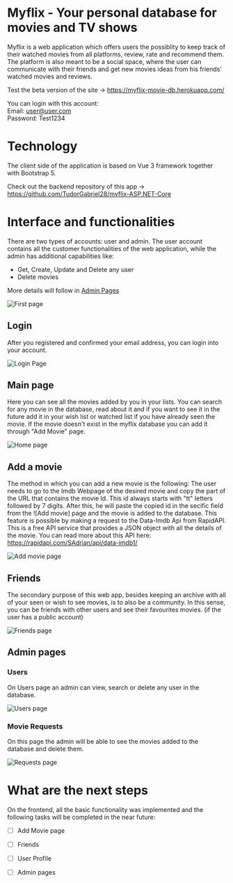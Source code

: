 # Myflix - Your personal database for movies and TV shows
Myflix is a web application which offers users the possiblity to keep track of their watched movies from all platforms, review, rate and recommend them. The platform is also meant to be a social space, where the user can communicate with their friends and get new movies ideas from his friends' watched movies and reviews.

Test the beta version of the site -> https://myflix-movie-db.herokuapp.com/

You can login with this account:  
Email: user@user.com  
Password: Test1234 

# Technology
The client side of the application is based on Vue 3 framework together with Bootstrap 5.

Check out the backend repository of this app -> https://github.com/TudorGabriel28/myflix-ASP.NET-Core
# Interface and functionalities

There are two types of accounts: user and admin. The user account contains all the customer functionalities of the web application, while the admin has additional capabilities like:
* Get, Create, Update and Delete any user
* Delete movies

More details will follow in [Admin Pages](#admin-pages)

![First page](https://user-images.githubusercontent.com/61846679/148544865-3732e07b-1974-484c-b808-6ba1e6641ab7.png)

## Login

After you registered and confirmed your email address, you can login into your account.

![Login Page](https://user-images.githubusercontent.com/61846679/148546055-1562595c-f101-45e3-aeff-ef9f9f818c8a.png)

## Main page
 
 Here you can see all the movies added by you in your lists. You can search for any movie in the database, read about it and if you want to see it in the future add it in your wish list or watched list if you have already seen the movie.
 If the movie doesn't exist in the myflix database you can add it through "Add Movie" page.
 
 ![Home page](https://user-images.githubusercontent.com/61846679/148546694-61e2b537-85e9-4e42-857f-6dcc4e94ea8b.png)
 
## Add a movie
 The method in which you can add a new movie is the following: 
  The user needs to go to the Imdb Webpage of the desired movie and copy the part of the URL that contains the movie Id. This id always starts with "tt" letters followed by 7 digits. After this, he will paste the copied id in the secific field from the ![Add movie] page and the movie is added to the database. This feature is possible by making a request to the Data-Imdb Api from RapidAPI.
  This is a free API service that provides a JSON object with all the details of the movie. You can read more about this API here: https://rapidapi.com/SAdrian/api/data-imdb1/
  
![Add movie page](https://user-images.githubusercontent.com/61846679/158264438-8d3e59c0-c7b4-4405-9e6d-da04e053d48b.png)

## Friends

The secondary purpose of this web app, besides keeping an archive with all of your seen or wish to see movies, is to also be a community. In this sense, you can be friends with other users and see their favourites movies. (if the user has a public account)

![Friends page](https://user-images.githubusercontent.com/61846679/148549658-ca91f256-0ca0-4854-ace9-a45c2bcb654c.png)

## Admin pages

### Users

On Users page an admin can view, search or delete any user in the database.

![Users page](https://user-images.githubusercontent.com/61846679/148549810-92750a86-4db4-46bb-abf8-2c41e8dd67c9.png)

### Movie Requests

On this page the admin will be able to see the movies added to the database and delete them.

![Requests page](https://user-images.githubusercontent.com/61846679/158267882-98971d49-e073-43bf-a148-e56e462f16b9.png)

# What are the next steps

On the frontend, all the basic functionality was implemented and the following tasks will be completed in the near future:
- [ ] Add Movie page
- [ ] Friends
- [ ] User Profile
- [ ] Admin pages





